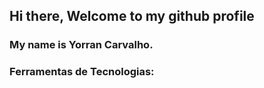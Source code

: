 ## Hi there, Welcome to my github profile
### My name is Yorran Carvalho.

### Ferramentas de Tecnologias:
<link rel="stylesheet" href="https://cdn.jsdelivr.net/gh/devicons/devicon@v2.15.1/devicon.min.css">
          

<!--
**YorranCarvalho/YorranCarvalho** is a ✨ _special_ ✨ repository because its `README.md` (this file) appears on your GitHub profile.

Here are some ideas to get you started:

- 🔭 I’m currently working on ...
- 🌱 I’m currently learning ...
- 👯 I’m looking to collaborate on ...
- 🤔 I’m looking for help with ...
- 💬 Ask me about ...
- 📫 How to reach me: ...
- 😄 Pronouns: ...
- ⚡ Fun fact: ...
-->
